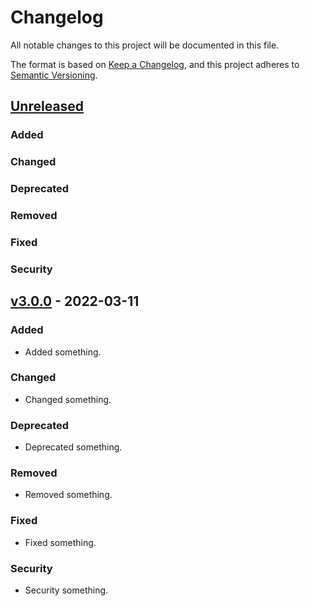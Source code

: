 # Changelog
All notable changes to this project will be documented in this file.

The format is based on [Keep a Changelog](https://keepachangelog.com/en/1.0.0/),
and this project adheres to [Semantic Versioning](https://semver.org/spec/v2.0.0.html).

## [Unreleased](https://bitbucket.org/paulshryock/release-bump/branches/compare/HEAD..v3.0.0)

### Added

### Changed

### Deprecated

### Removed

### Fixed

### Security

## [v3.0.0](https://bitbucket.org/paulshryock/release-bump/commits/tag/v3.0.0) - 2022-03-11

### Added
- Added something.

### Changed
- Changed something.

### Deprecated
- Deprecated something.

### Removed
- Removed something.

### Fixed
- Fixed something.

### Security
- Security something.